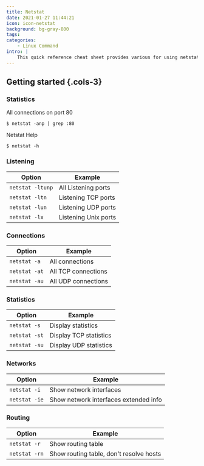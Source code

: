 ```yaml
---
title: Netstat
date: 2021-01-27 11:44:21
icon: icon-netstat
background: bg-gray-800
tags:
categories:
    - Linux Command
intro: |
    This quick reference cheat sheet provides various for using netstat command.
---
```


Getting started {.cols-3}
---------------


### Statistics

All connections on port 80
```shell script
$ netstat -anp | grep :80
```
Netstat Help
```shell script
$ netstat -h
```



### Listening
|    Option             |         Example                                       |
|-----------------|------------------------------------------------|
| `netstat -ltunp` | All Listening ports  |
| `netstat -ltn`    | Listening TCP ports                            |
| `netstat -lun`    | Listening UDP ports                            |
| `netstat -lx`    | Listening Unix ports                            |




### Connections

|    Option             |         Example                                       |
|-----------------|------------------------------------------------|
| `netstat -a`      | All connections                                |
| `netstat -at`     | All TCP connections                            |
| `netstat -au`     | All UDP connections                            |




### Statistics

|    Option             |         Example                                       |
|-----------------|------------------------------------------------|
| `netstat -s`      | Display statistics                             |
| `netstat -st`     | Display TCP statistics                         |
| `netstat -su`     | Display UDP statistics                         |




### Networks

|    Option             |         Example                                       |
|-----------------|------------------------------------------------|
| `netstat -i`      | Show network interfaces                        |
| `netstat -ie`     | Show network interfaces extended info          |



### Routing

|    Option             |         Example                                       |
|-----------------|------------------------------------------------|
| `netstat -r`      | Show routing table                             |
| `netstat -rn`     | Show routing table, don't resolve hosts        |


